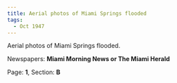 ```yaml
---  
title: Aerial photos of Miami Springs flooded  
tags:  
  - Oct 1947  
---  
```

  
Aerial photos of Miami Springs flooded.  
  
Newspapers: **Miami Morning News or The Miami Herald**  
  
Page: **1**, Section: **B** 
